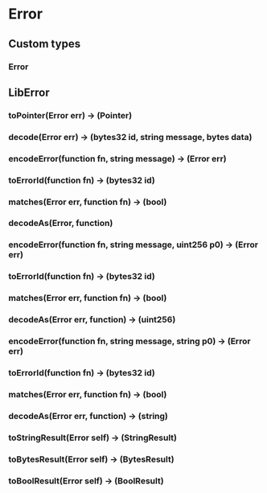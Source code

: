 # Error

## Custom types

### Error



## LibError

### **toPointer(Error err) &rarr; (Pointer)**



### **decode(Error err) &rarr; (bytes32 id, string message, bytes data)**



### **encodeError(function fn, string message) &rarr; (Error err)**



### **toErrorId(function fn) &rarr; (bytes32 id)**



### **matches(Error err, function fn) &rarr; (bool)**



### **decodeAs(Error, function)**



### **encodeError(function fn, string message, uint256 p0) &rarr; (Error err)**



### **toErrorId(function fn) &rarr; (bytes32 id)**



### **matches(Error err, function fn) &rarr; (bool)**



### **decodeAs(Error err, function) &rarr; (uint256)**



### **encodeError(function fn, string message, string p0) &rarr; (Error err)**



### **toErrorId(function fn) &rarr; (bytes32 id)**



### **matches(Error err, function fn) &rarr; (bool)**



### **decodeAs(Error err, function) &rarr; (string)**



### **toStringResult(Error self) &rarr; (StringResult)**



### **toBytesResult(Error self) &rarr; (BytesResult)**



### **toBoolResult(Error self) &rarr; (BoolResult)**



